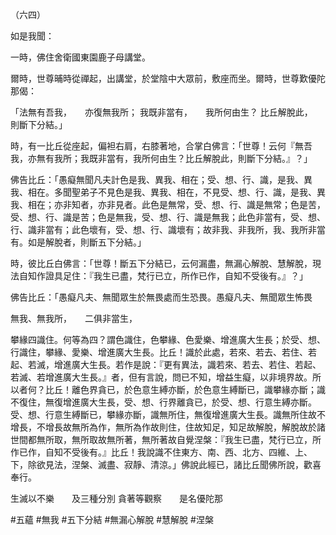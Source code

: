 （六四）

如是我聞：

一時，佛住舍衛國東園鹿子母講堂。

爾時，世尊晡時從禪起，出講堂，於堂陰中大眾前，敷座而坐。爾時，世尊歎優陀那偈：

「法無有吾我，　　亦復無我所；
我既非當有，　　我所何由生？
比丘解脫此，　　則斷下分結。」

時，有一比丘從座起，偏袒右肩，右膝著地，合掌白佛言：「世尊！云何『無吾我，亦無有我所；我既非當有，我所何由生？比丘解脫此，則斷下分結。』？」

佛告比丘：「愚癡無聞凡夫計色是我、異我、相在；受、想、行、識，是我、異我、相在。多聞聖弟子不見色是我、異我、相在，不見受、想、行、識，是我、異我、相在；亦非知者，亦非見者。此色是無常，受、想、行、識是無常；色是苦，受、想、行、識是苦；色是無我，受、想、行、識是無我；此色非當有，受、想、行、識非當有；此色壞有，受、想、行、識壞有；故非我、非我所，我、我所非當有。如是解脫者，則斷五下分結。」

時，彼比丘白佛言：「世尊！斷五下分結已，云何漏盡，無漏心解脫、慧解脫，現法自知作證具足住：『我生已盡，梵行已立，所作已作，自知不受後有。』？」

佛告比丘：「愚癡凡夫、無聞眾生於無畏處而生恐畏。愚癡凡夫、無聞眾生怖畏

無我、無我所，　　二俱非當生，

攀緣四識住。何等為四？謂色識住，色攀緣、色愛樂、增進廣大生長；於受、想、行識住，攀緣、愛樂、增進廣大生長。比丘！識於此處，若來、若去、若住、若起、若滅，增進廣大生長。若作是說：『更有異法，識若來、若去、若住、若起、若滅、若增進廣大生長。』者，但有言說，問已不知，增益生癡，以非境界故。所以者何？比丘！離色界貪已，於色意生縛亦斷，於色意生縛斷已，識攀緣亦斷；識不復住，無復增進廣大生長，受、想、行界離貪已，於受、想、行意生縛亦斷。受、想、行意生縛斷已，攀緣亦斷，識無所住，無復增進廣大生長。識無所住故不增長，不增長故無所為作，無所為作故則住，住故知足，知足故解脫，解脫故於諸世間都無所取，無所取故無所著，無所著故自覺涅槃：『我生已盡，梵行已立，所作已作，自知不受後有。』比丘！我說識不住東方、南、西、北方、四維、上、下，除欲見法，涅槃、滅盡、寂靜、清涼。」佛說此經已，諸比丘聞佛所說，歡喜奉行。

生滅以不樂　　及三種分別
貪著等觀察　　是名優陀那



#五蘊
#無我
#五下分結
#無漏心解脫
#慧解脫
#涅槃
